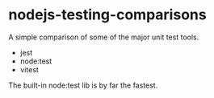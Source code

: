 # nodejs-testing-comparisons

A simple comparison of some of the major unit test tools.

- jest
- node:test
- vitest


The built-in node:test lib is by far the fastest.

